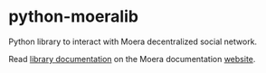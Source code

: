 # python-moeralib
Python library to interact with Moera decentralized social network.

Read [library documentation][1] on the Moera documentation [website][2].

[1]: https://moera.org/development/python-moeralib/
[2]: https://moera.org

